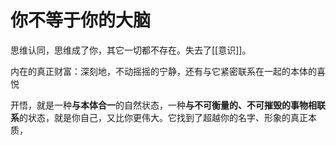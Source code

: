 
# 你不等于你的大脑
思维认同，思维成了你，其它一切都不存在。失去了[[意识]]。

内在的真正财富：深刻地，不动摇摇的宁静，还有与它紧密联系在一起的本体的喜悦

开悟，就是一种**与本体合一**的自然状态，一种**与不可衡量的、不可摧毁的事物相联系**的状态，就是你自己，又比你更伟大。它找到了超越你的名字、形象的真正本质，